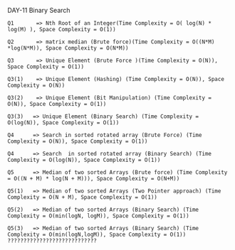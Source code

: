 DAY-11 Binary Search 

    Q1       => Nth Root of an Integer(Time Complexity = O( log(N) * log(M) ), Space Complexity = O(1))

    Q2       => matrix median (Brute force)(Time Complexity = O((N*M) *log(N*M)), Space Complexity = O(N*M))

    Q3       => Unique Element (Brute Force )(Time Complexity = O(N)), Space Complexity = O(1))

    Q3(1)    => Unique Element (Hashing) (Time Complexity = O(N)), Space Complexity = O(N))

    Q3(2)    => Unique Element (Bit Manipulation) (Time Complexity = O(N)), Space Complexity = O(1))

    Q3(3)   => Unique Element (Binary Search) (Time Complexity = O(log(N)), Space Complexity = O(1))

    Q4      => Search in sorted rotated array (Brute Force) (Time Complexity = O(N)), Space Complexity = O(1))

    Q4      => Search  in sorted rotated array (Binary Search) (Time Complexity = O(log(N)), Space Complexity = O(1))

    Q5      => Median of two sorted Arrays (Brute force) (Time Complexity = O((N + M) * log(N + M))), Space Complexity = O(N+M))

    Q5(1)   => Median of two sorted Arrays (Two Pointer approach) (Time Complexity = O(N + M), Space Complexity = O(1))

    Q5(2)   => Median of two sorted Arrays (Binary Search) (Time Complexity = O(min(logN, logM)), Space Complexity = O(1))  

    Q5(3)   => Median of two sorted Arrays (Binary Search) (Time Complexity = O(min(logN,logM)), Space Complexity = O(1)) ????????????????????????????